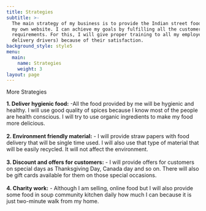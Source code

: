 ```yaml
---
title: Strategies
subtitle: >-
  The main strategy of my business is to provide the Indian street food through
  my own website. I can achieve my goals by fulfilling all the customer’s
  requirements. For this, I will give proper training to all my employees (cook,
  delivery drivers) because of their satisfaction.
background_style: style5
menu:
  main:
    name: Strategies
    weight: 3
layout: page
---
```

More Strategies 

**1. Deliver hygienic food:** -All the food provided by me will be hygienic and healthy. I will use good quality of spices because I know most of the people are health conscious. I will try to use organic ingredients to make my food more delicious. \
\
**2. Environment friendly material:** - I will provide straw papers with food delivery that will be single time used. I will also use that type of material that will be easily recycled. It will not affect the environment. \
\
**3. Discount and offers for customers:** - I will provide offers for customers on special days as Thanksgiving Day, Canada day and so on. There will also be gift cards available for them on those special occasions. \
\
**4. Charity work:** - Although I am selling, online food but I will also provide some food in soup community kitchen daily how much I can because it is just two-minute walk from my home.

